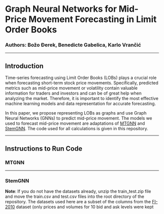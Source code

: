 # Graph Neural Networks for Mid-Price Movement Forecasting in Limit Order Books

### Authors: Božo Đerek, Benedicte Gabelica, Karlo Vrančić

---

## Introduction
Time-series forecasting using Limit Order Books (LOBs) plays a crucial role when forecasting short-term stock price movements. Specifically, predicted metrics such as mid-price movement or volatility contain valuable information for traders and investors and can be of great help when analyzing the market. Therefore, it is important to identify the most effective machine learning models and data representation for accurate forecasting.

In this paper, we propose representing LOBs as graphs and use Graph Neural Networks (GNNs) to predict mid-price movement. The models we used to forecast mid-price movement are adaptations of [MTGNN](https://arxiv.org/abs/2005.11650) and [StemGNN](https://arxiv.org/abs/2103.07719). The code used for all calculations is given in this repository.

---

## Instructions to Run Code

### MTGNN


---

### StemGNN
**Note**: If you do not have the datasets already, unzip the train_test.zip file and move the train.csv and test.csv files into the root directory of the repository. The datasets used here are a subset of the columns from the [FI-2010](http://dx.doi.org/10.1002/for.2543) dataset (only prices and volumes for 10 bid and ask levels were kept as features, as well as the labels for all 5 horizons). 

We adapted the StemGNN to predict mid-price movement. To start training the model, please follow these steps:

1. **Navigate to the StemGNN directory**:
   ```bash
   cd StemGNN
   ```

2. **Install necessary requirements**:
   ```bash
   pip install -r requirements.txt
   ```

3. **Build the train and test datasets with labels for the desired horizon**:
   Execute the following command:
   ```bash
   python build_dataset.py --horizon 10
   ```
   Replace `10` with the desired horizon value (1, 2, 3, 5, or 10).

4. **Start training the model**:
   Run the following command:
   ```bash
   python main.py --train True --targets targets --evaluate True --dataset train_test_modified --epoch 15 --device cuda --window_size 10 --horizon 10
   ```
   - Adjust the following arguments as needed:
     - `--epoch`: Number of training epochs (default: 20).
     - `--device`: Use `cuda` for GPU or `cpu` if no GPU is available.
     - `--window_size`: Number of rows used to predict one label (default: 10).
     - `--horizon`: Use the same horizon value specified in step 3.

---

